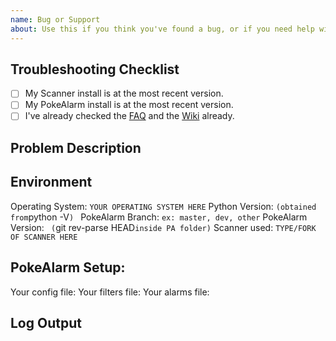 ```yaml
---
name: Bug or Support
about: Use this if you think you've found a bug, or if you need help with setup.
---
```

<!--             ISSUES CREATED NOT USING THE TEMPLATE              --->
<!--              WILL BE CLOSED WITHOUT ANY RESPONSE               --->
<!--             ISSUES CREATED NOT USING THE TEMPLATE              --->
<!--              WILL BE CLOSED WITHOUT ANY RESPONSE               --->
<!--             ISSUES CREATED NOT USING THE TEMPLATE              --->
<!--              WILL BE CLOSED WITHOUT ANY RESPONSE               --->

## Troubleshooting Checklist
<!-- Mark items as completed with a single 'x' inside them, ex: [x] --->
- [ ] My Scanner install is at the most recent version.
- [ ] My PokeAlarm install is at the most recent version.
- [ ] I've already checked the
 [FAQ](https://github.com/RocketMap/PokeAlarm/wiki/faq) and the
 [Wiki](https://github.com/RocketMap/PokeAlarm/wiki) already.

## Problem Description
<!--  Please leave a detailed description of the issue experienced  --->


## Environment
Operating System: ` YOUR OPERATING SYSTEM HERE `
Python Version: ` (obtained from `python -V`) `
PokeAlarm Branch: ` ex: master, dev, other `
PokeAlarm Version: ` (`git rev-parse HEAD` inside PA folder) `
Scanner used: `TYPE/FORK OF SCANNER HERE`


## PokeAlarm Setup:
<!-- Please include links to the following configuration files --->
<!-- Feel free to use HasteBin or a similar service  -->
<!-- Make sure to remove or censor any personal info or API keys -->
Your config file: <!-- LINK TO CONFIG.INI GOES HERE --->
Your filters file: <!-- LINK TO FILTERS.JSON GOES HERE --->
Your alarms file:  <!-- LINK TO ALARMS.JSON GOES HERE --->


## Log Output
<!-- If your issue occurs in the output, provide a link here --->
<!-- Please provide the ENTIRE log - minus any personal info --->
